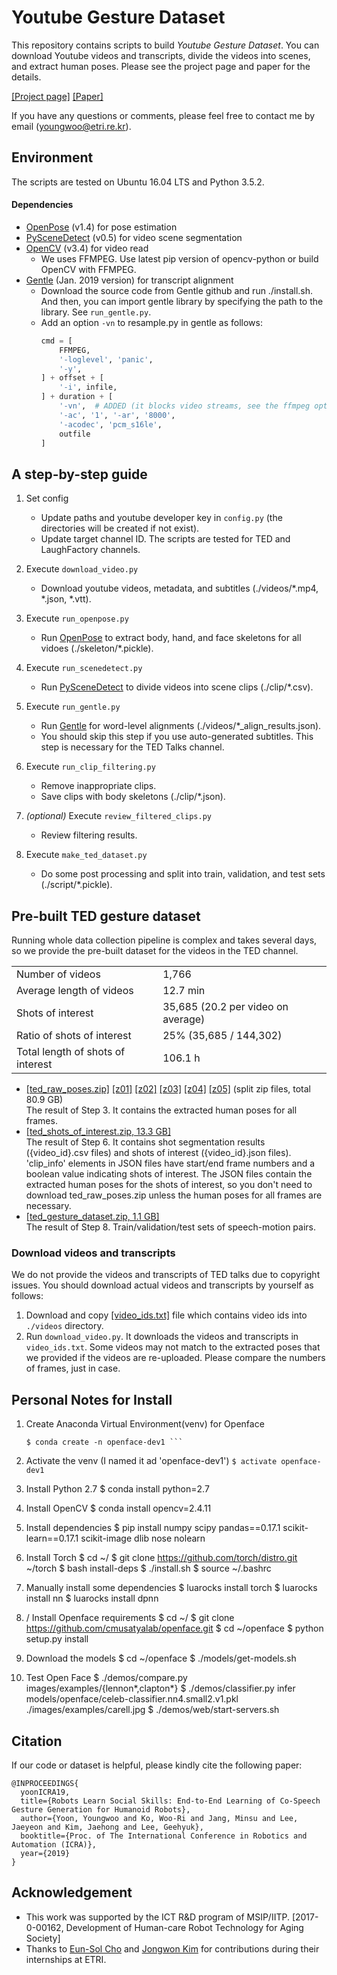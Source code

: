 # Youtube Gesture Dataset

This repository contains scripts to build *Youtube Gesture Dataset*.
You can download Youtube videos and transcripts, divide the videos into scenes, and extract human poses.
Please see the project page and paper for the details.  
 
[[Project page]](https://sites.google.com/view/youngwoo-yoon/projects/co-speech-gesture-generation) [[Paper]](https://arxiv.org/abs/1810.12541)

If you have any questions or comments, please feel free to contact me by email ([youngwoo@etri.re.kr](mailto:youngwoo@etri.re.kr)).

## Environment

The scripts are tested on Ubuntu 16.04 LTS and Python 3.5.2.  
#### Dependencies 
* [OpenPose](https://github.com/CMU-Perceptual-Computing-Lab/openpose) (v1.4) for pose estimation
* [PySceneDetect](https://pyscenedetect.readthedocs.io/en/latest/) (v0.5) for video scene segmentation
* [OpenCV](https://pypi.org/project/opencv-python/) (v3.4) for video read
  * We uses FFMPEG. Use latest pip version of opencv-python or build OpenCV with FFMPEG.
* [Gentle](https://github.com/lowerquality/gentle) (Jan. 2019 version) for transcript alignment
  * Download the source code from Gentle github and run ./install.sh. And then, you can import gentle library by specifying the path to the library. See `run_gentle.py`.
  * Add an option `-vn` to resample.py in gentle as follows:
    ```python
    cmd = [
        FFMPEG,
        '-loglevel', 'panic',
        '-y',
    ] + offset + [
        '-i', infile,
    ] + duration + [
        '-vn',  # ADDED (it blocks video streams, see the ffmpeg option)
        '-ac', '1', '-ar', '8000',
        '-acodec', 'pcm_s16le',
        outfile
    ]
    ``` 

## A step-by-step guide

1. Set config
   * Update paths and youtube developer key in `config.py` (the directories will be created if not exist).
   * Update target channel ID. The scripts are tested for TED and LaughFactory channels.

2. Execute `download_video.py`
   * Download youtube videos, metadata, and subtitles (./videos/*.mp4, *.json, *.vtt).

3. Execute `run_openpose.py`
   * Run [OpenPose](https://github.com/CMU-Perceptual-Computing-Lab/openpose) to extract body, hand, and face skeletons for all vidoes (./skeleton/*.pickle). 

4. Execute `run_scenedetect.py`
   * Run [PySceneDetect](https://pyscenedetect.readthedocs.io/en/latest/) to divide videos into scene clips (./clip/*.csv).
  
5. Execute `run_gentle.py`
   * Run [Gentle](https://github.com/lowerquality/gentle) for word-level alignments (./videos/*_align_results.json).
   * You should skip this step if you use auto-generated subtitles. This step is necessary for the TED Talks channel. 

6. Execute `run_clip_filtering.py`
   * Remove inappropriate clips.
   * Save clips with body skeletons (./clip/*.json).

7. *(optional)* Execute `review_filtered_clips.py`
   * Review filtering results.

8. Execute `make_ted_dataset.py`
   * Do some post processing and split into train, validation, and test sets (./script/*.pickle).


## Pre-built TED gesture dataset
 
Running whole data collection pipeline is complex and takes several days, so we provide the pre-built dataset for the videos in the TED channel.  

| | |
| --- | --- |
| Number of videos | 1,766 |
| Average length of videos | 12.7 min |
| Shots of interest | 35,685 (20.2 per video on average) |
| Ratio of shots of interest | 25% (35,685 / 144,302) |
| Total length of shots of interest | 106.1 h |

* [[ted_raw_poses.zip]](https://drive.google.com/open?id=1vvweoCFAARODSa5J5Ew6dpGdHFHoEia2) 
[[z01]](https://drive.google.com/open?id=1zR-GIx3vbqCMkvJ1HdCMjthUpj03XKwB) 
[[z02]](https://drive.google.com/open?id=1B2SOnb_nTyJua9sII4w3xBjp5hBLRcAj) 
[[z03]](https://drive.google.com/open?id=1uhfv6k0Q3E7bUIxYDAVjxKIjPM_gL8Wm)
[[z04]](https://drive.google.com/open?id=1VLi0oQBW8xetN7XmkGZ-S_KhD-DvbVQB)
[[z05]](https://drive.google.com/open?id=1F2wiRX421f3hiUkEeKcTBbtsgOEBy7lh) (split zip files, total 80.9 GB)  
The result of Step 3. It contains the extracted human poses for all frames. 
* [[ted_shots_of_interest.zip, 13.3 GB]](https://drive.google.com/open?id=1kF7SVpxzhYEHCoSPpUt6aqSKvl9YaTEZ)  
The result of Step 6. It contains shot segmentation results ({video_id}.csv files) and shots of interest ({video_id}.json files). 
'clip_info' elements in JSON files have start/end frame numbers and a boolean value indicating shots of interest. 
The JSON files contain the extracted human poses for the shots of interest, 
so you don't need to download ted_raw_poses.zip unless the human poses for all frames are necessary.
* [[ted_gesture_dataset.zip, 1.1 GB]](https://drive.google.com/open?id=1lZfvufQ_CIy3d2GFU2dgqIVo1gdmG6Dh)  
The result of Step 8. Train/validation/test sets of speech-motion pairs. 
 
### Download videos and transcripts
We do not provide the videos and transcripts of TED talks due to copyright issues.
You should download actual videos and transcripts by yourself as follows:  
1. Download and copy [[video_ids.txt]](https://drive.google.com/open?id=1grFWC7GBIeF2zlaOEtCWw4YgqHe3AFU-) file which contains video ids into `./videos` directory.
2. Run `download_video.py`. It downloads the videos and transcripts in `video_ids.txt`.
Some videos may not match to the extracted poses that we provided if the videos are re-uploaded.
Please compare the numbers of frames, just in case.


## Personal Notes for Install
1. Create Anaconda Virtual Environment(venv) for Openface
   ```
   $ conda create -n openface-dev1 ```

2. Activate the venv (I named it ad 'openface-dev1')
   ``` $ activate openface-dev1 ```

3. Install Python 2.7
   $ conda install python=2.7

4. Install OpenCV
   $ conda install opencv=2.4.11

5. Install dependencies
   $ pip install numpy scipy pandas==0.17.1 scikit-learn==0.17.1 scikit-image dlib nose nolearn

6. Install Torch
   $ cd ~/
   $ git clone https://github.com/torch/distro.git ~/torch
   $ bash install-deps
   $ ./install.sh
   $ source ~/.bashrc

7. Manually install some dependencies
   $ luarocks install torch
   $ luarocks install nn
   $ luarocks install dpnn
 
8. / Install Openface requirements
   $ cd ~/
   $ git clone https://github.com/cmusatyalab/openface.git
   $ cd ~/openface 
   $ python setup.py install

9. Download the models
   $ cd ~/openface
   $ ./models/get-models.sh

10. Test Open Face
   $ ./demos/compare.py images/examples/{lennon*,clapton*}
   $ ./demos/classifier.py infer models/openface/celeb-classifier.nn4.small2.v1.pkl ./images/examples/carell.jpg
   $ ./demos/web/start-servers.sh



## Citation 

If our code or dataset is helpful, please kindly cite the following paper:
```
@INPROCEEDINGS{
  yoonICRA19,
  title={Robots Learn Social Skills: End-to-End Learning of Co-Speech Gesture Generation for Humanoid Robots},
  author={Yoon, Youngwoo and Ko, Woo-Ri and Jang, Minsu and Lee, Jaeyeon and Kim, Jaehong and Lee, Geehyuk},
  booktitle={Proc. of The International Conference in Robotics and Automation (ICRA)},
  year={2019}
}
```

## Acknowledgement
* This work was supported by the ICT R&D program of MSIP/IITP. [2017-0-00162, Development of Human-care Robot Technology for Aging Society]   
* Thanks to [Eun-Sol Cho](https://github.com/euns2ol) and [Jongwon Kim](mailto:jwk9284@gmail.com) for contributions during their internships at ETRI.
